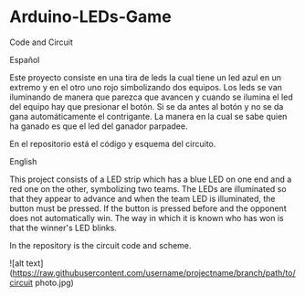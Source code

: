 # Arduino-LEDs-Game
Code and Circuit

Español

Este proyecto consiste en una tira de leds la cual tiene un led azul en un extremo y en el otro uno rojo simbolizando dos equipos.
Los leds se van iluminando de manera que parezca que avancen y cuando se ilumina el led del equipo hay que presionar el botón. 
Si se da antes al botón y no se da gana automáticamente el contrigante. 
La manera en la cual se sabe quien ha ganado es que el led del ganador parpadee.

En el repositorio está el código y esquema del circuito.


English

This project consists of a LED strip which has a blue LED on one end and a red one on the other, symbolizing two teams. 
The LEDs are illuminated so that they appear to advance and when the team LED is illuminated, the button must be pressed. 
If the button is pressed before and the opponent does not automatically win. 
The way in which it is known who has won is that the winner's LED blinks.

In the repository is the circuit code and scheme.

![alt text](https://raw.githubusercontent.com/username/projectname/branch/path/to/circuit photo.jpg) 

